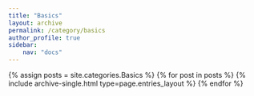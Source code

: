 ```yaml
---
title: "Basics"
layout: archive
permalink: /category/basics
author_profile: true
sidebar:
    nav: "docs"
---
```



{% assign posts = site.categories.Basics %}
{% for post in posts %} {% include archive-single.html type=page.entries_layout %} {% endfor %}